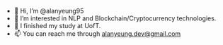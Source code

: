 - 👋 Hi, I’m @alanyeung95
- 👀 I’m interested in NLP and Blockchain/Cryptocurrency technologies.
- 🌱 I finished my study at UofT.
- 📫 You can reach me through alanyeung.dev@gmail.com
<!-- - 💞️ I’m looking to collaborate on ... -->
<!---
alanyeung95/alanyeung95 is a ✨ special ✨ repository because its `README.md` (this file) appears on your GitHub profile.
You can click the Preview link to take a look at your changes.
--->
